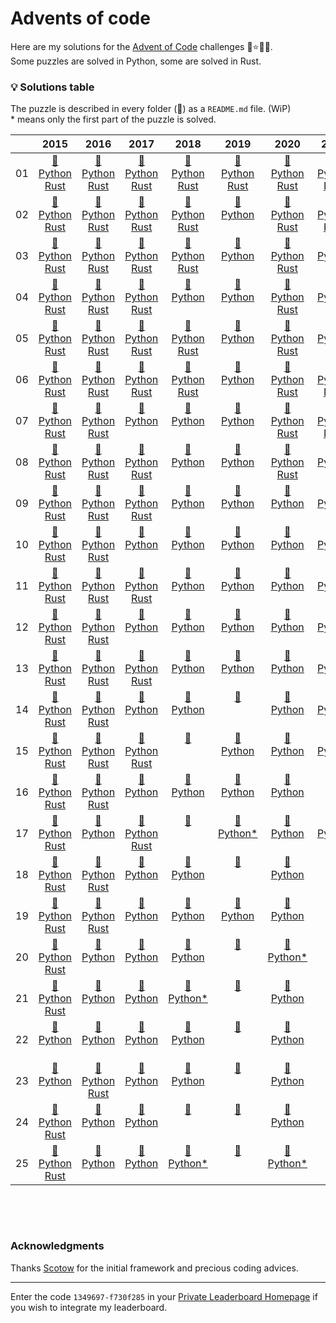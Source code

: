 # Advents of code

Here are my solutions for the [Advent of Code](https://adventofcode.com) challenges 🎄⭐🎅🏻.  
Some puzzles are solved in Python, some are solved in Rust.


### 💡 __Solutions table__

The puzzle is described in every folder (📁) as a `README.md` file. (WiP)  
\* means only the first part of the puzzle is solved.

<div align="center">

|   |2015|2016|2017|2018|2019|2020|2021|2022|2023|
|:---:|:---:|:---:|:---:|:---:|:---:|:---:|:---:|:---:|:---:|
|01|[📁](https://github.com/baptistecottier/advents-of-code/tree/main/2015/01) <br /> [Python ](https://github.com/baptistecottier/advents-of-code/tree/main/2015/01/01.py) <br /> [Rust](https://github.com/baptistecottier/advents-of-code/tree/main/2015/01/01.rs)|[📁](https://github.com/baptistecottier/advents-of-code/tree/main/2016/01) <br /> [Python ](https://github.com/baptistecottier/advents-of-code/tree/main/2016/01/01.py) <br /> [Rust](https://github.com/baptistecottier/advents-of-code/tree/main/2016/01/01.rs)|[📁](https://github.com/baptistecottier/advents-of-code/tree/main/2017/01) <br /> [Python ](https://github.com/baptistecottier/advents-of-code/tree/main/2017/01/01.py) <br /> [Rust](https://github.com/baptistecottier/advents-of-code/tree/main/2017/01/01.rs)|[📁](https://github.com/baptistecottier/advents-of-code/tree/main/2018/01) <br /> [Python ](https://github.com/baptistecottier/advents-of-code/tree/main/2018/01/01.py) <br /> [Rust](https://github.com/baptistecottier/advents-of-code/tree/main/2018/01/01.rs)|[📁](https://github.com/baptistecottier/advents-of-code/tree/main/2019/01) <br /> [Python ](https://github.com/baptistecottier/advents-of-code/tree/main/2019/01/01.py) <br /> [Rust](https://github.com/baptistecottier/advents-of-code/tree/main/2019/01/01.rs)|[📁](https://github.com/baptistecottier/advents-of-code/tree/main/2020/01) <br /> [Python ](https://github.com/baptistecottier/advents-of-code/tree/main/2020/01/01.py) <br /> [Rust](https://github.com/baptistecottier/advents-of-code/tree/main/2020/01/01.rs)|[📁](https://github.com/baptistecottier/advents-of-code/tree/main/2021/01) <br /> [Python ](https://github.com/baptistecottier/advents-of-code/tree/main/2021/01/01.py) <br /> [Rust](https://github.com/baptistecottier/advents-of-code/tree/main/2021/01/01.rs)|[📁](https://github.com/baptistecottier/advents-of-code/tree/main/2022/01) <br /> [Python ](https://github.com/baptistecottier/advents-of-code/tree/main/2022/01/01.py) <br /> [Rust](https://github.com/baptistecottier/advents-of-code/tree/main/2022/01/01.rs)|[📁](https://github.com/baptistecottier/advents-of-code/tree/main/2023/01) <br /> [Python ](https://github.com/baptistecottier/advents-of-code/tree/main/2023/01/01.py) <br /> [Rust](https://github.com/baptistecottier/advents-of-code/tree/main/2023/01/01.rs)                                                                           
|02|[📁](https://github.com/baptistecottier/advents-of-code/tree/main/2015/02) <br /> [Python ](https://github.com/baptistecottier/advents-of-code/tree/main/2015/02/02.py) <br /> [Rust](https://github.com/baptistecottier/advents-of-code/tree/main/2015/02/02.rs)|[📁](https://github.com/baptistecottier/advents-of-code/tree/main/2016/02) <br /> [Python ](https://github.com/baptistecottier/advents-of-code/tree/main/2016/02/02.py) <br /> [Rust](https://github.com/baptistecottier/advents-of-code/tree/main/2016/02/02.rs)|[📁](https://github.com/baptistecottier/advents-of-code/tree/main/2017/02) <br /> [Python ](https://github.com/baptistecottier/advents-of-code/tree/main/2017/02/02.py) <br /> [Rust](https://github.com/baptistecottier/advents-of-code/tree/main/2017/02/02.rs)|[📁](https://github.com/baptistecottier/advents-of-code/tree/main/2018/02) <br /> [Python ](https://github.com/baptistecottier/advents-of-code/tree/main/2018/02/02.py) <br /> [Rust](https://github.com/baptistecottier/advents-of-code/tree/main/2018/02/02.rs)|[📁](https://github.com/baptistecottier/advents-of-code/tree/main/2019/02) <br /> [Python ](https://github.com/baptistecottier/advents-of-code/tree/main/2019/02/02.py) <br /> &nbsp;                                                                            |[📁](https://github.com/baptistecottier/advents-of-code/tree/main/2020/02) <br /> [Python ](https://github.com/baptistecottier/advents-of-code/tree/main/2020/02/02.py) <br /> [Rust](https://github.com/baptistecottier/advents-of-code/tree/main/2020/02/02.rs)|[📁](https://github.com/baptistecottier/advents-of-code/tree/main/2021/02) <br /> [Python ](https://github.com/baptistecottier/advents-of-code/tree/main/2021/02/02.py) <br /> [Rust](https://github.com/baptistecottier/advents-of-code/tree/main/2021/02/02.rs)|[📁](https://github.com/baptistecottier/advents-of-code/tree/main/2022/02) <br /> [Python ](https://github.com/baptistecottier/advents-of-code/tree/main/2022/02/02.py) <br /> [Rust](https://github.com/baptistecottier/advents-of-code/tree/main/2022/02/02.rs)|[📁](https://github.com/baptistecottier/advents-of-code/tree/main/2023/02) <br /> &nbsp;                                                                                <br /> &nbsp;                                                                            
|03|[📁](https://github.com/baptistecottier/advents-of-code/tree/main/2015/03) <br /> [Python ](https://github.com/baptistecottier/advents-of-code/tree/main/2015/03/03.py) <br /> [Rust](https://github.com/baptistecottier/advents-of-code/tree/main/2015/03/03.rs)|[📁](https://github.com/baptistecottier/advents-of-code/tree/main/2016/03) <br /> [Python ](https://github.com/baptistecottier/advents-of-code/tree/main/2016/03/03.py) <br /> [Rust](https://github.com/baptistecottier/advents-of-code/tree/main/2016/03/03.rs)|[📁](https://github.com/baptistecottier/advents-of-code/tree/main/2017/03) <br /> [Python ](https://github.com/baptistecottier/advents-of-code/tree/main/2017/03/03.py) <br /> [Rust](https://github.com/baptistecottier/advents-of-code/tree/main/2017/03/03.rs)|[📁](https://github.com/baptistecottier/advents-of-code/tree/main/2018/03) <br /> [Python ](https://github.com/baptistecottier/advents-of-code/tree/main/2018/03/03.py) <br /> [Rust](https://github.com/baptistecottier/advents-of-code/tree/main/2018/03/03.rs)|[📁](https://github.com/baptistecottier/advents-of-code/tree/main/2019/03) <br /> [Python ](https://github.com/baptistecottier/advents-of-code/tree/main/2019/03/03.py) <br /> &nbsp;                                                                            |[📁](https://github.com/baptistecottier/advents-of-code/tree/main/2020/03) <br /> [Python ](https://github.com/baptistecottier/advents-of-code/tree/main/2020/03/03.py) <br /> [Rust](https://github.com/baptistecottier/advents-of-code/tree/main/2020/03/03.rs)|[📁](https://github.com/baptistecottier/advents-of-code/tree/main/2021/03) <br /> [Python ](https://github.com/baptistecottier/advents-of-code/tree/main/2021/03/03.py) <br /> &nbsp;                                                                            |[📁](https://github.com/baptistecottier/advents-of-code/tree/main/2022/03) <br /> [Python ](https://github.com/baptistecottier/advents-of-code/tree/main/2022/03/03.py) <br /> [Rust](https://github.com/baptistecottier/advents-of-code/tree/main/2022/03/03.rs)|[📁](https://github.com/baptistecottier/advents-of-code/tree/main/2023/03) <br /> &nbsp;                                                                                <br /> &nbsp;                                                                            
|04|[📁](https://github.com/baptistecottier/advents-of-code/tree/main/2015/04) <br /> [Python ](https://github.com/baptistecottier/advents-of-code/tree/main/2015/04/04.py) <br /> [Rust](https://github.com/baptistecottier/advents-of-code/tree/main/2015/04/04.rs)|[📁](https://github.com/baptistecottier/advents-of-code/tree/main/2016/04) <br /> [Python ](https://github.com/baptistecottier/advents-of-code/tree/main/2016/04/04.py) <br /> [Rust](https://github.com/baptistecottier/advents-of-code/tree/main/2016/04/04.rs)|[📁](https://github.com/baptistecottier/advents-of-code/tree/main/2017/04) <br /> [Python ](https://github.com/baptistecottier/advents-of-code/tree/main/2017/04/04.py) <br /> [Rust](https://github.com/baptistecottier/advents-of-code/tree/main/2017/04/04.rs)|[📁](https://github.com/baptistecottier/advents-of-code/tree/main/2018/04) <br /> [Python ](https://github.com/baptistecottier/advents-of-code/tree/main/2018/04/04.py) <br /> &nbsp;                                                                            |[📁](https://github.com/baptistecottier/advents-of-code/tree/main/2019/04) <br /> [Python ](https://github.com/baptistecottier/advents-of-code/tree/main/2019/04/04.py) <br /> &nbsp;                                                                            |[📁](https://github.com/baptistecottier/advents-of-code/tree/main/2020/04) <br /> [Python ](https://github.com/baptistecottier/advents-of-code/tree/main/2020/04/04.py) <br /> [Rust](https://github.com/baptistecottier/advents-of-code/tree/main/2020/04/04.rs)|[📁](https://github.com/baptistecottier/advents-of-code/tree/main/2021/04) <br /> [Python ](https://github.com/baptistecottier/advents-of-code/tree/main/2021/04/04.py) <br /> &nbsp;                                                                            |[📁](https://github.com/baptistecottier/advents-of-code/tree/main/2022/04) <br /> [Python ](https://github.com/baptistecottier/advents-of-code/tree/main/2022/04/04.py) <br /> [Rust](https://github.com/baptistecottier/advents-of-code/tree/main/2022/04/04.rs)|[📁](https://github.com/baptistecottier/advents-of-code/tree/main/2023/04) <br /> &nbsp;                                                                                <br /> &nbsp;                                                                            
|05|[📁](https://github.com/baptistecottier/advents-of-code/tree/main/2015/05) <br /> [Python ](https://github.com/baptistecottier/advents-of-code/tree/main/2015/05/05.py) <br /> [Rust](https://github.com/baptistecottier/advents-of-code/tree/main/2015/05/05.rs)|[📁](https://github.com/baptistecottier/advents-of-code/tree/main/2016/05) <br /> [Python ](https://github.com/baptistecottier/advents-of-code/tree/main/2016/05/05.py) <br /> [Rust](https://github.com/baptistecottier/advents-of-code/tree/main/2016/05/05.rs)|[📁](https://github.com/baptistecottier/advents-of-code/tree/main/2017/05) <br /> [Python ](https://github.com/baptistecottier/advents-of-code/tree/main/2017/05/05.py) <br /> [Rust](https://github.com/baptistecottier/advents-of-code/tree/main/2017/05/05.rs)|[📁](https://github.com/baptistecottier/advents-of-code/tree/main/2018/05) <br /> [Python ](https://github.com/baptistecottier/advents-of-code/tree/main/2018/05/05.py) <br /> [Rust](https://github.com/baptistecottier/advents-of-code/tree/main/2018/05/05.rs)|[📁](https://github.com/baptistecottier/advents-of-code/tree/main/2019/05) <br /> [Python ](https://github.com/baptistecottier/advents-of-code/tree/main/2019/05/05.py) <br /> &nbsp;                                                                            |[📁](https://github.com/baptistecottier/advents-of-code/tree/main/2020/05) <br /> [Python ](https://github.com/baptistecottier/advents-of-code/tree/main/2020/05/05.py) <br /> [Rust](https://github.com/baptistecottier/advents-of-code/tree/main/2020/05/05.rs)|[📁](https://github.com/baptistecottier/advents-of-code/tree/main/2021/05) <br /> [Python ](https://github.com/baptistecottier/advents-of-code/tree/main/2021/05/05.py) <br /> &nbsp;                                                                            |[📁](https://github.com/baptistecottier/advents-of-code/tree/main/2022/05) <br /> [Python ](https://github.com/baptistecottier/advents-of-code/tree/main/2022/05/05.py) <br /> [Rust](https://github.com/baptistecottier/advents-of-code/tree/main/2022/05/05.rs)|[📁](https://github.com/baptistecottier/advents-of-code/tree/main/2023/05) <br /> &nbsp;                                                                                <br /> &nbsp;                                                                            
|06|[📁](https://github.com/baptistecottier/advents-of-code/tree/main/2015/06) <br /> [Python ](https://github.com/baptistecottier/advents-of-code/tree/main/2015/06/06.py) <br /> [Rust](https://github.com/baptistecottier/advents-of-code/tree/main/2015/06/06.rs)|[📁](https://github.com/baptistecottier/advents-of-code/tree/main/2016/06) <br /> [Python ](https://github.com/baptistecottier/advents-of-code/tree/main/2016/06/06.py) <br /> [Rust](https://github.com/baptistecottier/advents-of-code/tree/main/2016/06/06.rs)|[📁](https://github.com/baptistecottier/advents-of-code/tree/main/2017/06) <br /> [Python ](https://github.com/baptistecottier/advents-of-code/tree/main/2017/06/06.py) <br /> [Rust](https://github.com/baptistecottier/advents-of-code/tree/main/2017/06/06.rs)|[📁](https://github.com/baptistecottier/advents-of-code/tree/main/2018/06) <br /> [Python ](https://github.com/baptistecottier/advents-of-code/tree/main/2018/06/06.py) <br /> [Rust](https://github.com/baptistecottier/advents-of-code/tree/main/2018/06/06.rs)|[📁](https://github.com/baptistecottier/advents-of-code/tree/main/2019/06) <br /> [Python ](https://github.com/baptistecottier/advents-of-code/tree/main/2019/06/06.py) <br /> &nbsp;                                                                            |[📁](https://github.com/baptistecottier/advents-of-code/tree/main/2020/06) <br /> [Python ](https://github.com/baptistecottier/advents-of-code/tree/main/2020/06/06.py) <br /> [Rust](https://github.com/baptistecottier/advents-of-code/tree/main/2020/06/06.rs)|[📁](https://github.com/baptistecottier/advents-of-code/tree/main/2021/06) <br /> [Python ](https://github.com/baptistecottier/advents-of-code/tree/main/2021/06/06.py) <br /> [Rust](https://github.com/baptistecottier/advents-of-code/tree/main/2021/06/06.rs)|[📁](https://github.com/baptistecottier/advents-of-code/tree/main/2022/06) <br /> [Python ](https://github.com/baptistecottier/advents-of-code/tree/main/2022/06/06.py) <br /> [Rust](https://github.com/baptistecottier/advents-of-code/tree/main/2022/06/06.rs)|[📁](https://github.com/baptistecottier/advents-of-code/tree/main/2023/06) <br /> &nbsp;                                                                                <br /> &nbsp;                                                                            
|07|[📁](https://github.com/baptistecottier/advents-of-code/tree/main/2015/07) <br /> [Python ](https://github.com/baptistecottier/advents-of-code/tree/main/2015/07/07.py) <br /> [Rust](https://github.com/baptistecottier/advents-of-code/tree/main/2015/07/07.rs)|[📁](https://github.com/baptistecottier/advents-of-code/tree/main/2016/07) <br /> [Python ](https://github.com/baptistecottier/advents-of-code/tree/main/2016/07/07.py) <br /> [Rust](https://github.com/baptistecottier/advents-of-code/tree/main/2016/07/07.rs)|[📁](https://github.com/baptistecottier/advents-of-code/tree/main/2017/07) <br /> [Python ](https://github.com/baptistecottier/advents-of-code/tree/main/2017/07/07.py) <br /> &nbsp;                                                                            |[📁](https://github.com/baptistecottier/advents-of-code/tree/main/2018/07) <br /> [Python ](https://github.com/baptistecottier/advents-of-code/tree/main/2018/07/07.py) <br /> &nbsp;                                                                            |[📁](https://github.com/baptistecottier/advents-of-code/tree/main/2019/07) <br /> [Python ](https://github.com/baptistecottier/advents-of-code/tree/main/2019/07/07.py) <br /> &nbsp;                                                                            |[📁](https://github.com/baptistecottier/advents-of-code/tree/main/2020/07) <br /> [Python ](https://github.com/baptistecottier/advents-of-code/tree/main/2020/07/07.py) <br /> [Rust](https://github.com/baptistecottier/advents-of-code/tree/main/2020/07/07.rs)|[📁](https://github.com/baptistecottier/advents-of-code/tree/main/2021/07) <br /> [Python ](https://github.com/baptistecottier/advents-of-code/tree/main/2021/07/07.py) <br /> [Rust](https://github.com/baptistecottier/advents-of-code/tree/main/2021/07/07.rs)|[📁](https://github.com/baptistecottier/advents-of-code/tree/main/2022/07) <br /> [Python ](https://github.com/baptistecottier/advents-of-code/tree/main/2022/07/07.py) <br /> [Rust](https://github.com/baptistecottier/advents-of-code/tree/main/2022/07/07.rs)|[📁](https://github.com/baptistecottier/advents-of-code/tree/main/2023/07) <br /> &nbsp;                                                                                <br /> &nbsp;                                                                            
|08|[📁](https://github.com/baptistecottier/advents-of-code/tree/main/2015/08) <br /> [Python ](https://github.com/baptistecottier/advents-of-code/tree/main/2015/08/08.py) <br /> [Rust](https://github.com/baptistecottier/advents-of-code/tree/main/2015/08/08.rs)|[📁](https://github.com/baptistecottier/advents-of-code/tree/main/2016/08) <br /> [Python ](https://github.com/baptistecottier/advents-of-code/tree/main/2016/08/08.py) <br /> [Rust](https://github.com/baptistecottier/advents-of-code/tree/main/2016/08/08.rs)|[📁](https://github.com/baptistecottier/advents-of-code/tree/main/2017/08) <br /> [Python ](https://github.com/baptistecottier/advents-of-code/tree/main/2017/08/08.py) <br /> [Rust](https://github.com/baptistecottier/advents-of-code/tree/main/2017/08/08.rs)|[📁](https://github.com/baptistecottier/advents-of-code/tree/main/2018/08) <br /> [Python ](https://github.com/baptistecottier/advents-of-code/tree/main/2018/08/08.py) <br /> &nbsp;                                                                            |[📁](https://github.com/baptistecottier/advents-of-code/tree/main/2019/08) <br /> [Python ](https://github.com/baptistecottier/advents-of-code/tree/main/2019/08/08.py) <br /> &nbsp;                                                                            |[📁](https://github.com/baptistecottier/advents-of-code/tree/main/2020/08) <br /> [Python ](https://github.com/baptistecottier/advents-of-code/tree/main/2020/08/08.py) <br /> [Rust](https://github.com/baptistecottier/advents-of-code/tree/main/2020/08/08.rs)|[📁](https://github.com/baptistecottier/advents-of-code/tree/main/2021/08) <br /> [Python ](https://github.com/baptistecottier/advents-of-code/tree/main/2021/08/08.py) <br /> &nbsp;                                                                            |[📁](https://github.com/baptistecottier/advents-of-code/tree/main/2022/08) <br /> [Python ](https://github.com/baptistecottier/advents-of-code/tree/main/2022/08/08.py) <br /> &nbsp;                                                                            |[📁](https://github.com/baptistecottier/advents-of-code/tree/main/2023/08) <br /> &nbsp;                                                                                <br /> &nbsp;                                                                            
|09|[📁](https://github.com/baptistecottier/advents-of-code/tree/main/2015/09) <br /> [Python ](https://github.com/baptistecottier/advents-of-code/tree/main/2015/09/09.py) <br /> [Rust](https://github.com/baptistecottier/advents-of-code/tree/main/2015/09/09.rs)|[📁](https://github.com/baptistecottier/advents-of-code/tree/main/2016/09) <br /> [Python ](https://github.com/baptistecottier/advents-of-code/tree/main/2016/09/09.py) <br /> [Rust](https://github.com/baptistecottier/advents-of-code/tree/main/2016/09/09.rs)|[📁](https://github.com/baptistecottier/advents-of-code/tree/main/2017/09) <br /> [Python ](https://github.com/baptistecottier/advents-of-code/tree/main/2017/09/09.py) <br /> [Rust](https://github.com/baptistecottier/advents-of-code/tree/main/2017/09/09.rs)|[📁](https://github.com/baptistecottier/advents-of-code/tree/main/2018/09) <br /> [Python ](https://github.com/baptistecottier/advents-of-code/tree/main/2018/09/09.py) <br /> &nbsp;                                                                            |[📁](https://github.com/baptistecottier/advents-of-code/tree/main/2019/09) <br /> [Python ](https://github.com/baptistecottier/advents-of-code/tree/main/2019/09/09.py) <br /> &nbsp;                                                                            |[📁](https://github.com/baptistecottier/advents-of-code/tree/main/2020/09) <br /> [Python ](https://github.com/baptistecottier/advents-of-code/tree/main/2020/09/09.py) <br /> &nbsp;                                                                            |[📁](https://github.com/baptistecottier/advents-of-code/tree/main/2021/09) <br /> [Python ](https://github.com/baptistecottier/advents-of-code/tree/main/2021/09/09.py) <br /> &nbsp;                                                                            |[📁](https://github.com/baptistecottier/advents-of-code/tree/main/2022/09) <br /> [Python ](https://github.com/baptistecottier/advents-of-code/tree/main/2022/09/09.py) <br /> [Rust](https://github.com/baptistecottier/advents-of-code/tree/main/2022/09/09.rs)|[📁](https://github.com/baptistecottier/advents-of-code/tree/main/2023/09) <br /> &nbsp;                                                                                <br /> &nbsp;                                                                            
|10|[📁](https://github.com/baptistecottier/advents-of-code/tree/main/2015/10) <br /> [Python ](https://github.com/baptistecottier/advents-of-code/tree/main/2015/10/10.py) <br /> [Rust](https://github.com/baptistecottier/advents-of-code/tree/main/2015/10/10.rs)|[📁](https://github.com/baptistecottier/advents-of-code/tree/main/2016/10) <br /> [Python ](https://github.com/baptistecottier/advents-of-code/tree/main/2016/10/10.py) <br /> [Rust](https://github.com/baptistecottier/advents-of-code/tree/main/2016/10/10.rs)|[📁](https://github.com/baptistecottier/advents-of-code/tree/main/2017/10) <br /> [Python ](https://github.com/baptistecottier/advents-of-code/tree/main/2017/10/10.py) <br /> &nbsp;                                                                            |[📁](https://github.com/baptistecottier/advents-of-code/tree/main/2018/10) <br /> [Python ](https://github.com/baptistecottier/advents-of-code/tree/main/2018/10/10.py) <br /> &nbsp;                                                                            |[📁](https://github.com/baptistecottier/advents-of-code/tree/main/2019/10) <br /> [Python ](https://github.com/baptistecottier/advents-of-code/tree/main/2019/10/10.py) <br /> &nbsp;                                                                            |[📁](https://github.com/baptistecottier/advents-of-code/tree/main/2020/10) <br /> [Python ](https://github.com/baptistecottier/advents-of-code/tree/main/2020/10/10.py) <br /> &nbsp;                                                                            |[📁](https://github.com/baptistecottier/advents-of-code/tree/main/2021/10) <br /> [Python ](https://github.com/baptistecottier/advents-of-code/tree/main/2021/10/10.py) <br /> &nbsp;                                                                            |[📁](https://github.com/baptistecottier/advents-of-code/tree/main/2022/10) <br /> [Python ](https://github.com/baptistecottier/advents-of-code/tree/main/2022/10/10.py) <br /> [Rust](https://github.com/baptistecottier/advents-of-code/tree/main/2022/10/10.rs)|[📁](https://github.com/baptistecottier/advents-of-code/tree/main/2023/10) <br /> &nbsp;                                                                                <br /> &nbsp;                                                                            
|11|[📁](https://github.com/baptistecottier/advents-of-code/tree/main/2015/11) <br /> [Python ](https://github.com/baptistecottier/advents-of-code/tree/main/2015/11/11.py) <br /> [Rust](https://github.com/baptistecottier/advents-of-code/tree/main/2015/11/11.rs)|[📁](https://github.com/baptistecottier/advents-of-code/tree/main/2016/11) <br /> [Python ](https://github.com/baptistecottier/advents-of-code/tree/main/2016/11/11.py) <br /> [Rust](https://github.com/baptistecottier/advents-of-code/tree/main/2016/11/11.rs)|[📁](https://github.com/baptistecottier/advents-of-code/tree/main/2017/11) <br /> [Python ](https://github.com/baptistecottier/advents-of-code/tree/main/2017/11/11.py) <br /> [Rust](https://github.com/baptistecottier/advents-of-code/tree/main/2017/11/11.rs)|[📁](https://github.com/baptistecottier/advents-of-code/tree/main/2018/11) <br /> [Python ](https://github.com/baptistecottier/advents-of-code/tree/main/2018/11/11.py) <br /> &nbsp;                                                                            |[📁](https://github.com/baptistecottier/advents-of-code/tree/main/2019/11) <br /> [Python ](https://github.com/baptistecottier/advents-of-code/tree/main/2019/11/11.py) <br /> &nbsp;                                                                            |[📁](https://github.com/baptistecottier/advents-of-code/tree/main/2020/11) <br /> [Python ](https://github.com/baptistecottier/advents-of-code/tree/main/2020/11/11.py) <br /> &nbsp;                                                                            |[📁](https://github.com/baptistecottier/advents-of-code/tree/main/2021/11) <br /> [Python ](https://github.com/baptistecottier/advents-of-code/tree/main/2021/11/11.py) <br /> &nbsp;                                                                            |[📁](https://github.com/baptistecottier/advents-of-code/tree/main/2022/11) <br /> [Python ](https://github.com/baptistecottier/advents-of-code/tree/main/2022/11/11.py) <br /> [Rust](https://github.com/baptistecottier/advents-of-code/tree/main/2022/11/11.rs)|[📁](https://github.com/baptistecottier/advents-of-code/tree/main/2023/11) <br /> &nbsp;                                                                                <br /> &nbsp;                                                                            
|12|[📁](https://github.com/baptistecottier/advents-of-code/tree/main/2015/12) <br /> [Python ](https://github.com/baptistecottier/advents-of-code/tree/main/2015/12/12.py) <br /> [Rust](https://github.com/baptistecottier/advents-of-code/tree/main/2015/12/12.rs)|[📁](https://github.com/baptistecottier/advents-of-code/tree/main/2016/12) <br /> [Python ](https://github.com/baptistecottier/advents-of-code/tree/main/2016/12/12.py) <br /> [Rust](https://github.com/baptistecottier/advents-of-code/tree/main/2016/12/12.rs)|[📁](https://github.com/baptistecottier/advents-of-code/tree/main/2017/12) <br /> [Python ](https://github.com/baptistecottier/advents-of-code/tree/main/2017/12/12.py) <br /> &nbsp;                                                                            |[📁](https://github.com/baptistecottier/advents-of-code/tree/main/2018/12) <br /> [Python ](https://github.com/baptistecottier/advents-of-code/tree/main/2018/12/12.py) <br /> &nbsp;                                                                            |[📁](https://github.com/baptistecottier/advents-of-code/tree/main/2019/12) <br /> [Python ](https://github.com/baptistecottier/advents-of-code/tree/main/2019/12/12.py) <br /> &nbsp;                                                                            |[📁](https://github.com/baptistecottier/advents-of-code/tree/main/2020/12) <br /> [Python ](https://github.com/baptistecottier/advents-of-code/tree/main/2020/12/12.py) <br /> &nbsp;                                                                            |[📁](https://github.com/baptistecottier/advents-of-code/tree/main/2021/12) <br /> [Python ](https://github.com/baptistecottier/advents-of-code/tree/main/2021/12/12.py) <br /> &nbsp;                                                                            |[📁](https://github.com/baptistecottier/advents-of-code/tree/main/2022/12) <br /> [Python ](https://github.com/baptistecottier/advents-of-code/tree/main/2022/12/12.py) <br /> [Rust](https://github.com/baptistecottier/advents-of-code/tree/main/2022/12/12.rs)|[📁](https://github.com/baptistecottier/advents-of-code/tree/main/2023/12) <br /> &nbsp;                                                                                <br /> &nbsp;                                                                            
|13|[📁](https://github.com/baptistecottier/advents-of-code/tree/main/2015/13) <br /> [Python ](https://github.com/baptistecottier/advents-of-code/tree/main/2015/13/13.py) <br /> [Rust](https://github.com/baptistecottier/advents-of-code/tree/main/2015/13/13.rs)|[📁](https://github.com/baptistecottier/advents-of-code/tree/main/2016/13) <br /> [Python ](https://github.com/baptistecottier/advents-of-code/tree/main/2016/13/13.py) <br /> [Rust](https://github.com/baptistecottier/advents-of-code/tree/main/2016/13/13.rs)|[📁](https://github.com/baptistecottier/advents-of-code/tree/main/2017/13) <br /> [Python ](https://github.com/baptistecottier/advents-of-code/tree/main/2017/13/13.py) <br /> [Rust](https://github.com/baptistecottier/advents-of-code/tree/main/2017/13/13.rs)|[📁](https://github.com/baptistecottier/advents-of-code/tree/main/2018/13) <br /> [Python ](https://github.com/baptistecottier/advents-of-code/tree/main/2018/13/13.py) <br /> &nbsp;                                                                            |[📁](https://github.com/baptistecottier/advents-of-code/tree/main/2019/13) <br /> [Python ](https://github.com/baptistecottier/advents-of-code/tree/main/2019/13/13.py) <br /> &nbsp;                                                                            |[📁](https://github.com/baptistecottier/advents-of-code/tree/main/2020/13) <br /> [Python ](https://github.com/baptistecottier/advents-of-code/tree/main/2020/13/13.py) <br /> &nbsp;                                                                            |[📁](https://github.com/baptistecottier/advents-of-code/tree/main/2021/13) <br /> [Python ](https://github.com/baptistecottier/advents-of-code/tree/main/2021/13/13.py) <br /> &nbsp;                                                                            |[📁](https://github.com/baptistecottier/advents-of-code/tree/main/2022/13) <br /> [Python ](https://github.com/baptistecottier/advents-of-code/tree/main/2022/13/13.py) <br /> &nbsp;                                                                            |[📁](https://github.com/baptistecottier/advents-of-code/tree/main/2023/13) <br /> &nbsp;                                                                                <br /> &nbsp;                                                                            
|14|[📁](https://github.com/baptistecottier/advents-of-code/tree/main/2015/14) <br /> [Python ](https://github.com/baptistecottier/advents-of-code/tree/main/2015/14/14.py) <br /> [Rust](https://github.com/baptistecottier/advents-of-code/tree/main/2015/14/14.rs)|[📁](https://github.com/baptistecottier/advents-of-code/tree/main/2016/14) <br /> [Python ](https://github.com/baptistecottier/advents-of-code/tree/main/2016/14/14.py) <br /> [Rust](https://github.com/baptistecottier/advents-of-code/tree/main/2016/14/14.rs)|[📁](https://github.com/baptistecottier/advents-of-code/tree/main/2017/14) <br /> [Python ](https://github.com/baptistecottier/advents-of-code/tree/main/2017/14/14.py) <br /> &nbsp;                                                                            |[📁](https://github.com/baptistecottier/advents-of-code/tree/main/2018/14) <br /> [Python ](https://github.com/baptistecottier/advents-of-code/tree/main/2018/14/14.py) <br /> &nbsp;                                                                            |[📁](https://github.com/baptistecottier/advents-of-code/tree/main/2019/14) <br /> &nbsp;                                                                                <br /> &nbsp;                                                                            |[📁](https://github.com/baptistecottier/advents-of-code/tree/main/2020/14) <br /> [Python ](https://github.com/baptistecottier/advents-of-code/tree/main/2020/14/14.py) <br /> &nbsp;                                                                            |[📁](https://github.com/baptistecottier/advents-of-code/tree/main/2021/14) <br /> [Python ](https://github.com/baptistecottier/advents-of-code/tree/main/2021/14/14.py) <br /> &nbsp;                                                                            |[📁](https://github.com/baptistecottier/advents-of-code/tree/main/2022/14) <br /> [Python ](https://github.com/baptistecottier/advents-of-code/tree/main/2022/14/14.py) <br /> [Rust](https://github.com/baptistecottier/advents-of-code/tree/main/2022/14/14.rs)|[📁](https://github.com/baptistecottier/advents-of-code/tree/main/2023/14) <br /> &nbsp;                                                                                <br /> &nbsp;                                                                            
|15|[📁](https://github.com/baptistecottier/advents-of-code/tree/main/2015/15) <br /> [Python ](https://github.com/baptistecottier/advents-of-code/tree/main/2015/15/15.py) <br /> [Rust](https://github.com/baptistecottier/advents-of-code/tree/main/2015/15/15.rs)|[📁](https://github.com/baptistecottier/advents-of-code/tree/main/2016/15) <br /> [Python ](https://github.com/baptistecottier/advents-of-code/tree/main/2016/15/15.py) <br /> [Rust](https://github.com/baptistecottier/advents-of-code/tree/main/2016/15/15.rs)|[📁](https://github.com/baptistecottier/advents-of-code/tree/main/2017/15) <br /> [Python ](https://github.com/baptistecottier/advents-of-code/tree/main/2017/15/15.py) <br /> [Rust](https://github.com/baptistecottier/advents-of-code/tree/main/2017/15/15.rs)|[📁](https://github.com/baptistecottier/advents-of-code/tree/main/2018/15) <br /> &nbsp;                                                                                <br /> &nbsp;                                                                            |[📁](https://github.com/baptistecottier/advents-of-code/tree/main/2019/15) <br /> [Python ](https://github.com/baptistecottier/advents-of-code/tree/main/2019/15/15.py) <br /> &nbsp;                                                                            |[📁](https://github.com/baptistecottier/advents-of-code/tree/main/2020/15) <br /> [Python ](https://github.com/baptistecottier/advents-of-code/tree/main/2020/15/15.py) <br /> &nbsp;                                                                            |[📁](https://github.com/baptistecottier/advents-of-code/tree/main/2021/15) <br /> [Python ](https://github.com/baptistecottier/advents-of-code/tree/main/2021/15/15.py) <br /> &nbsp;                                                                            |[📁](https://github.com/baptistecottier/advents-of-code/tree/main/2022/15) <br /> [Python ](https://github.com/baptistecottier/advents-of-code/tree/main/2022/15/15.py) <br /> &nbsp;                                                                            |[📁](https://github.com/baptistecottier/advents-of-code/tree/main/2023/15) <br /> &nbsp;                                                                                <br /> &nbsp;                                                                            
|16|[📁](https://github.com/baptistecottier/advents-of-code/tree/main/2015/16) <br /> [Python ](https://github.com/baptistecottier/advents-of-code/tree/main/2015/16/16.py) <br /> [Rust](https://github.com/baptistecottier/advents-of-code/tree/main/2015/16/16.rs)|[📁](https://github.com/baptistecottier/advents-of-code/tree/main/2016/16) <br /> [Python ](https://github.com/baptistecottier/advents-of-code/tree/main/2016/16/16.py) <br /> [Rust](https://github.com/baptistecottier/advents-of-code/tree/main/2016/16/16.rs)|[📁](https://github.com/baptistecottier/advents-of-code/tree/main/2017/16) <br /> [Python ](https://github.com/baptistecottier/advents-of-code/tree/main/2017/16/16.py) <br /> &nbsp;                                                                            |[📁](https://github.com/baptistecottier/advents-of-code/tree/main/2018/16) <br /> [Python ](https://github.com/baptistecottier/advents-of-code/tree/main/2018/16/16.py) <br /> &nbsp;                                                                            |[📁](https://github.com/baptistecottier/advents-of-code/tree/main/2019/16) <br /> [Python ](https://github.com/baptistecottier/advents-of-code/tree/main/2019/16/16.py) <br /> &nbsp;                                                                            |[📁](https://github.com/baptistecottier/advents-of-code/tree/main/2020/16) <br /> [Python ](https://github.com/baptistecottier/advents-of-code/tree/main/2020/16/16.py) <br /> &nbsp;                                                                            |[📁](https://github.com/baptistecottier/advents-of-code/tree/main/2021/16) <br /> &nbsp;                                                                                <br /> &nbsp;                                                                            |[📁](https://github.com/baptistecottier/advents-of-code/tree/main/2022/16) <br /> &nbsp;                                                                                <br /> &nbsp;                                                                            |[📁](https://github.com/baptistecottier/advents-of-code/tree/main/2023/16) <br /> &nbsp;                                                                                <br /> &nbsp;                                                                            
|17|[📁](https://github.com/baptistecottier/advents-of-code/tree/main/2015/17) <br /> [Python ](https://github.com/baptistecottier/advents-of-code/tree/main/2015/17/17.py) <br /> [Rust](https://github.com/baptistecottier/advents-of-code/tree/main/2015/17/17.rs)|[📁](https://github.com/baptistecottier/advents-of-code/tree/main/2016/17) <br /> [Python ](https://github.com/baptistecottier/advents-of-code/tree/main/2016/17/17.py) <br /> &nbsp;                                                                            |[📁](https://github.com/baptistecottier/advents-of-code/tree/main/2017/17) <br /> [Python ](https://github.com/baptistecottier/advents-of-code/tree/main/2017/17/17.py) <br /> [Rust](https://github.com/baptistecottier/advents-of-code/tree/main/2017/17/17.rs)|[📁](https://github.com/baptistecottier/advents-of-code/tree/main/2018/17) <br /> &nbsp;                                                                                <br /> &nbsp;                                                                            |[📁](https://github.com/baptistecottier/advents-of-code/tree/main/2019/17) <br /> [Python*](https://github.com/baptistecottier/advents-of-code/tree/main/2019/17/17.py) <br /> &nbsp;                                                                            |[📁](https://github.com/baptistecottier/advents-of-code/tree/main/2020/17) <br /> [Python ](https://github.com/baptistecottier/advents-of-code/tree/main/2020/17/17.py) <br /> &nbsp;                                                                            |[📁](https://github.com/baptistecottier/advents-of-code/tree/main/2021/17) <br /> [Python ](https://github.com/baptistecottier/advents-of-code/tree/main/2021/17/17.py) <br /> &nbsp;                                                                            |[📁](https://github.com/baptistecottier/advents-of-code/tree/main/2022/17) <br /> &nbsp;                                                                                <br /> &nbsp;                                                                            |[📁](https://github.com/baptistecottier/advents-of-code/tree/main/2023/17) <br /> &nbsp;                                                                                <br /> &nbsp;                                                                            
|18|[📁](https://github.com/baptistecottier/advents-of-code/tree/main/2015/18) <br /> [Python ](https://github.com/baptistecottier/advents-of-code/tree/main/2015/18/18.py) <br /> [Rust](https://github.com/baptistecottier/advents-of-code/tree/main/2015/18/18.rs)|[📁](https://github.com/baptistecottier/advents-of-code/tree/main/2016/18) <br /> [Python ](https://github.com/baptistecottier/advents-of-code/tree/main/2016/18/18.py) <br /> [Rust](https://github.com/baptistecottier/advents-of-code/tree/main/2016/18/18.rs)|[📁](https://github.com/baptistecottier/advents-of-code/tree/main/2017/18) <br /> [Python ](https://github.com/baptistecottier/advents-of-code/tree/main/2017/18/18.py) <br /> &nbsp;                                                                            |[📁](https://github.com/baptistecottier/advents-of-code/tree/main/2018/18) <br /> [Python ](https://github.com/baptistecottier/advents-of-code/tree/main/2018/18/18.py) <br /> &nbsp;                                                                            |[📁](https://github.com/baptistecottier/advents-of-code/tree/main/2019/18) <br /> &nbsp;                                                                                <br /> &nbsp;                                                                            |[📁](https://github.com/baptistecottier/advents-of-code/tree/main/2020/18) <br /> [Python ](https://github.com/baptistecottier/advents-of-code/tree/main/2020/18/18.py) <br /> &nbsp;                                                                            |[📁](https://github.com/baptistecottier/advents-of-code/tree/main/2021/18) <br /> &nbsp;                                                                                <br /> &nbsp;                                                                            |[📁](https://github.com/baptistecottier/advents-of-code/tree/main/2022/18) <br /> [Python*](https://github.com/baptistecottier/advents-of-code/tree/main/2022/18/18.py) <br /> &nbsp;                                                                            |[📁](https://github.com/baptistecottier/advents-of-code/tree/main/2023/18) <br /> &nbsp;                                                                                <br /> &nbsp;                                                                            
|19|[📁](https://github.com/baptistecottier/advents-of-code/tree/main/2015/19) <br /> [Python ](https://github.com/baptistecottier/advents-of-code/tree/main/2015/19/19.py) <br /> [Rust](https://github.com/baptistecottier/advents-of-code/tree/main/2015/19/19.rs)|[📁](https://github.com/baptistecottier/advents-of-code/tree/main/2016/19) <br /> [Python ](https://github.com/baptistecottier/advents-of-code/tree/main/2016/19/19.py) <br /> [Rust](https://github.com/baptistecottier/advents-of-code/tree/main/2016/19/19.rs)|[📁](https://github.com/baptistecottier/advents-of-code/tree/main/2017/19) <br /> [Python ](https://github.com/baptistecottier/advents-of-code/tree/main/2017/19/19.py) <br /> &nbsp;                                                                            |[📁](https://github.com/baptistecottier/advents-of-code/tree/main/2018/19) <br /> [Python ](https://github.com/baptistecottier/advents-of-code/tree/main/2018/19/19.py) <br /> &nbsp;                                                                            |[📁](https://github.com/baptistecottier/advents-of-code/tree/main/2019/19) <br /> [Python ](https://github.com/baptistecottier/advents-of-code/tree/main/2019/19/19.py) <br /> &nbsp;                                                                            |[📁](https://github.com/baptistecottier/advents-of-code/tree/main/2020/19) <br /> [Python ](https://github.com/baptistecottier/advents-of-code/tree/main/2020/19/19.py) <br /> &nbsp;                                                                            |[📁](https://github.com/baptistecottier/advents-of-code/tree/main/2021/19) <br /> &nbsp;                                                                                <br /> &nbsp;                                                                            |[📁](https://github.com/baptistecottier/advents-of-code/tree/main/2022/19) <br /> &nbsp;                                                                                <br /> &nbsp;                                                                            |[📁](https://github.com/baptistecottier/advents-of-code/tree/main/2023/19) <br /> &nbsp;                                                                                <br /> &nbsp;                                                                            
|20|[📁](https://github.com/baptistecottier/advents-of-code/tree/main/2015/20) <br /> [Python ](https://github.com/baptistecottier/advents-of-code/tree/main/2015/20/20.py) <br /> [Rust](https://github.com/baptistecottier/advents-of-code/tree/main/2015/20/20.rs)|[📁](https://github.com/baptistecottier/advents-of-code/tree/main/2016/20) <br /> [Python ](https://github.com/baptistecottier/advents-of-code/tree/main/2016/20/20.py) <br /> &nbsp;                                                                            |[📁](https://github.com/baptistecottier/advents-of-code/tree/main/2017/20) <br /> [Python ](https://github.com/baptistecottier/advents-of-code/tree/main/2017/20/20.py) <br /> &nbsp;                                                                            |[📁](https://github.com/baptistecottier/advents-of-code/tree/main/2018/20) <br /> [Python ](https://github.com/baptistecottier/advents-of-code/tree/main/2018/20/20.py) <br /> &nbsp;                                                                            |[📁](https://github.com/baptistecottier/advents-of-code/tree/main/2019/20) <br /> &nbsp;                                                                                <br /> &nbsp;                                                                            |[📁](https://github.com/baptistecottier/advents-of-code/tree/main/2020/20) <br /> [Python*](https://github.com/baptistecottier/advents-of-code/tree/main/2020/20/20.py) <br /> &nbsp;                                                                            |[📁](https://github.com/baptistecottier/advents-of-code/tree/main/2021/20) <br /> &nbsp;                                                                                <br /> &nbsp;                                                                            |[📁](https://github.com/baptistecottier/advents-of-code/tree/main/2022/20) <br /> [Python ](https://github.com/baptistecottier/advents-of-code/tree/main/2022/20/20.py) <br /> &nbsp;                                                                            |[📁](https://github.com/baptistecottier/advents-of-code/tree/main/2023/20) <br /> &nbsp;                                                                                <br /> &nbsp;                                                                            
|21|[📁](https://github.com/baptistecottier/advents-of-code/tree/main/2015/21) <br /> [Python ](https://github.com/baptistecottier/advents-of-code/tree/main/2015/21/21.py) <br /> [Rust](https://github.com/baptistecottier/advents-of-code/tree/main/2015/21/21.rs)|[📁](https://github.com/baptistecottier/advents-of-code/tree/main/2016/21) <br /> [Python ](https://github.com/baptistecottier/advents-of-code/tree/main/2016/21/21.py) <br /> &nbsp;                                                                            |[📁](https://github.com/baptistecottier/advents-of-code/tree/main/2017/21) <br /> [Python ](https://github.com/baptistecottier/advents-of-code/tree/main/2017/21/21.py) <br /> &nbsp;                                                                            |[📁](https://github.com/baptistecottier/advents-of-code/tree/main/2018/21) <br /> [Python*](https://github.com/baptistecottier/advents-of-code/tree/main/2018/21/21.py) <br /> &nbsp;                                                                            |[📁](https://github.com/baptistecottier/advents-of-code/tree/main/2019/21) <br /> &nbsp;                                                                                <br /> &nbsp;                                                                            |[📁](https://github.com/baptistecottier/advents-of-code/tree/main/2020/21) <br /> [Python ](https://github.com/baptistecottier/advents-of-code/tree/main/2020/21/21.py) <br /> &nbsp;                                                                            |[📁](https://github.com/baptistecottier/advents-of-code/tree/main/2021/21) <br /> &nbsp;                                                                                <br /> &nbsp;                                                                            |[📁](https://github.com/baptistecottier/advents-of-code/tree/main/2022/21) <br /> [Python ](https://github.com/baptistecottier/advents-of-code/tree/main/2022/21/21.py) <br /> &nbsp;                                                                            |[📁](https://github.com/baptistecottier/advents-of-code/tree/main/2023/21) <br /> &nbsp;                                                                                <br /> &nbsp;                                                                            
|22|[📁](https://github.com/baptistecottier/advents-of-code/tree/main/2015/22) <br /> [Python ](https://github.com/baptistecottier/advents-of-code/tree/main/2015/22/22.py) <br /> &nbsp;                                                                            |[📁](https://github.com/baptistecottier/advents-of-code/tree/main/2016/22) <br /> [Python ](https://github.com/baptistecottier/advents-of-code/tree/main/2016/22/22.py) <br /> &nbsp;                                                                            |[📁](https://github.com/baptistecottier/advents-of-code/tree/main/2017/22) <br /> [Python ](https://github.com/baptistecottier/advents-of-code/tree/main/2017/22/22.py) <br /> &nbsp;                                                                            |[📁](https://github.com/baptistecottier/advents-of-code/tree/main/2018/22) <br /> [Python ](https://github.com/baptistecottier/advents-of-code/tree/main/2018/22/22.py) <br /> &nbsp;                                                                            |[📁](https://github.com/baptistecottier/advents-of-code/tree/main/2019/22) <br /> &nbsp;                                                                                <br /> &nbsp;                                                                            |[📁](https://github.com/baptistecottier/advents-of-code/tree/main/2020/22) <br /> [Python ](https://github.com/baptistecottier/advents-of-code/tree/main/2020/22/22.py) <br /> &nbsp;                                                                            |[📁](https://github.com/baptistecottier/advents-of-code/tree/main/2021/22) <br /> &nbsp;                                                                                <br /> &nbsp;                                                                            |[📁](https://github.com/baptistecottier/advents-of-code/tree/main/2022/22) <br /> &nbsp;                                                                                <br /> &nbsp;                                                                            |[📁](https://github.com/baptistecottier/advents-of-code/tree/main/2023/22) <br /> &nbsp;                                                                                <br /> &nbsp;                                                                            
|23|[📁](https://github.com/baptistecottier/advents-of-code/tree/main/2015/23) <br /> [Python ](https://github.com/baptistecottier/advents-of-code/tree/main/2015/23/23.py) <br /> &nbsp;                                                                            |[📁](https://github.com/baptistecottier/advents-of-code/tree/main/2016/23) <br /> [Python ](https://github.com/baptistecottier/advents-of-code/tree/main/2016/23/23.py) <br /> [Rust](https://github.com/baptistecottier/advents-of-code/tree/main/2016/23/23.rs)|[📁](https://github.com/baptistecottier/advents-of-code/tree/main/2017/23) <br /> [Python ](https://github.com/baptistecottier/advents-of-code/tree/main/2017/23/23.py) <br /> &nbsp;                                                                            |[📁](https://github.com/baptistecottier/advents-of-code/tree/main/2018/23) <br /> [Python ](https://github.com/baptistecottier/advents-of-code/tree/main/2018/23/23.py) <br /> &nbsp;                                                                            |[📁](https://github.com/baptistecottier/advents-of-code/tree/main/2019/23) <br /> &nbsp;                                                                                <br /> &nbsp;                                                                            |[📁](https://github.com/baptistecottier/advents-of-code/tree/main/2020/23) <br /> [Python ](https://github.com/baptistecottier/advents-of-code/tree/main/2020/23/23.py) <br /> &nbsp;                                                                            |[📁](https://github.com/baptistecottier/advents-of-code/tree/main/2021/23) <br /> &nbsp;                                                                                <br /> &nbsp;                                                                            |[📁](https://github.com/baptistecottier/advents-of-code/tree/main/2022/23) <br /> &nbsp;                                                                                <br /> &nbsp;                                                                            |[📁](https://github.com/baptistecottier/advents-of-code/tree/main/2023/23) <br /> &nbsp;                                                                                <br /> &nbsp;                                                                            
|24|[📁](https://github.com/baptistecottier/advents-of-code/tree/main/2015/24) <br /> [Python ](https://github.com/baptistecottier/advents-of-code/tree/main/2015/24/24.py) <br /> [Rust](https://github.com/baptistecottier/advents-of-code/tree/main/2015/24/24.rs)|[📁](https://github.com/baptistecottier/advents-of-code/tree/main/2016/24) <br /> [Python ](https://github.com/baptistecottier/advents-of-code/tree/main/2016/24/24.py) <br /> &nbsp;                                                                            |[📁](https://github.com/baptistecottier/advents-of-code/tree/main/2017/24) <br /> [Python ](https://github.com/baptistecottier/advents-of-code/tree/main/2017/24/24.py) <br /> &nbsp;                                                                            |[📁](https://github.com/baptistecottier/advents-of-code/tree/main/2018/22) <br /> &nbsp;                                                                                <br /> &nbsp;                                                                            |[📁](https://github.com/baptistecottier/advents-of-code/tree/main/2019/24) <br /> &nbsp;                                                                                <br /> &nbsp;                                                                            |[📁](https://github.com/baptistecottier/advents-of-code/tree/main/2020/24) <br /> [Python ](https://github.com/baptistecottier/advents-of-code/tree/main/2020/24/24.py) <br /> &nbsp;                                                                            |[📁](https://github.com/baptistecottier/advents-of-code/tree/main/2021/24) <br /> &nbsp;                                                                                <br /> &nbsp;                                                                            |[📁](https://github.com/baptistecottier/advents-of-code/tree/main/2022/24) <br /> &nbsp;                                                                                <br /> &nbsp;                                                                            |[📁](https://github.com/baptistecottier/advents-of-code/tree/main/2023/24) <br /> &nbsp;                                                                                <br /> &nbsp;                                                                            
|25|[📁](https://github.com/baptistecottier/advents-of-code/tree/main/2015/25) <br /> [Python ](https://github.com/baptistecottier/advents-of-code/tree/main/2015/25/25.py) <br /> [Rust](https://github.com/baptistecottier/advents-of-code/tree/main/2015/25/25.rs)|[📁](https://github.com/baptistecottier/advents-of-code/tree/main/2016/25) <br /> [Python ](https://github.com/baptistecottier/advents-of-code/tree/main/2016/25/25.py) <br /> &nbsp;                                                                            |[📁](https://github.com/baptistecottier/advents-of-code/tree/main/2017/25) <br /> [Python ](https://github.com/baptistecottier/advents-of-code/tree/main/2017/25/25.py) <br /> &nbsp;                                                                            |[📁](https://github.com/baptistecottier/advents-of-code/tree/main/2018/25) <br /> [Python*](https://github.com/baptistecottier/advents-of-code/tree/main/2018/25/25.py) <br /> &nbsp;                                                                            |[📁](https://github.com/baptistecottier/advents-of-code/tree/main/2019/25) <br /> &nbsp;                                                                                <br /> &nbsp;                                                                            |[📁](https://github.com/baptistecottier/advents-of-code/tree/main/2020/25) <br /> [Python*](https://github.com/baptistecottier/advents-of-code/tree/main/2020/25/25.py) <br /> &nbsp;                                                                            |[📁](https://github.com/baptistecottier/advents-of-code/tree/main/2021/25) <br /> &nbsp;                                                                                <br /> &nbsp;                                                                            |[📁](https://github.com/baptistecottier/advents-of-code/tree/main/2022/25) <br /> [Python*](https://github.com/baptistecottier/advents-of-code/tree/main/2022/25/25.py) <br /> &nbsp;                                                                            |[📁](https://github.com/baptistecottier/advents-of-code/tree/main/2023/25) <br /> &nbsp;                                                                                <br /> &nbsp;      |                                                                      

</div>
&nbsp;


&nbsp;

### Acknowledgments
Thanks [Scotow](https://github.com/scotow) for the initial framework and precious coding advices.

----
Enter the code `1349697-f730f285` in your [Private Leaderboard Homepage](https://adventofcode.com/2022/leaderboard/private) if you wish to integrate my leaderboard.  